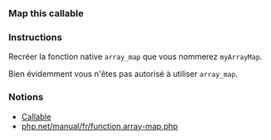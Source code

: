 ### Map this callable

### Instructions

Recréer la fonction native `array_map` que vous nommerez `myArrayMap`.

Bien évidemment vous n'êtes pas autorisé à utiliser `array_map`.

### Notions

- [Callable](https://www.php.net/manual/fr/language.types.callable.php)
- [php.net/manual/fr/function.array-map.php](https://www.php.net/manual/fr/function.array-map.php)
